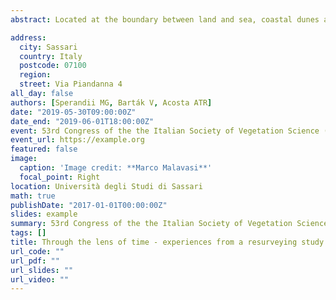 ```yaml
---
abstract: Located at the boundary between land and sea, coastal dunes are dynamic ecotones characterized by constraining environmental conditions, notable habitat heterogeneity and a highly specialized flora. However, in spite of their prominent ecological value and a wide range of socio-economic services provided, coastal dunes are listed among the most threatened ecosystems on earth, appearing worldwide squeezed between massive urbanization and global changes. Monitoring their status through time should be therefore considered as top priority for promoting the conservation and improving the management of these vulnerable ecosystems. By allowing the quantification of community changes and the assessment of main trends, resurveying studies proved to be effective tools to track temporal changes in a variety of natural habitats. We hereby present results from a resurveying study performed on coastal dune ecosystems of Central Italy. A set of 334 georeferenced random plots, originally sampled between 2002 and 2007 and belonging to the first portion of the coastal vegetation zonation (from upper beach communities to coastal stable dune grasslands), was resurveyed during two sampling seasons (2017-2018). To investigate community changes in composition and abundance, beta diversity metrics based on both presence/absence and abundance data were computed for each pair of old vs new plots. Each of these metrics was tested for significant differences among vegetation communities using non-parametric tests. Furthermore, changes in occurrence frequency and cover were analyzed for a set of diagnostic species in each reference community by using McNemar’s tests for paired data and Wilcoxon signed-rank tests. Results suggest how, during the investigated time-span, coastal dune communities of Central Italy experienced considerable changes affecting both species composition and dominance structure. Although all investigated communities were somehow affected, upper beach communities, embryonic and shifting dunes experienced the most important transformations, as also confirmed by the analysis of diagnostic species. Specifically, the loss in both occurrence frequency and cover of Ammophila arenaria subsp. australis appears to be particularly alarming, given the key functional role played by this perennial rhizomatous grass in the dune-building process. Overall, our results suggest that the last 10-15 years brought considerable deterioration in the conditions of coastal dunes, probably induced by the combined action of multiple natural and anthropogenic drivers, and urgently call for specific conservation efforts.

address:
  city: Sassari
  country: Italy
  postcode: 07100
  region:
  street: Via Piandanna 4
all_day: false
authors: [Sperandii MG, Barták V, Acosta ATR]
date: "2019-05-30T09:00:00Z"
date_end: "2019-06-01T18:00:00Z"
event: 53rd Congress of the the Italian Society of Vegetation Science (SISV) “Sustainable habitat management - biodiversity, plant traits, ecosystem services”.
event_url: https://example.org
featured: false
image:
  caption: 'Image credit: **Marco Malavasi**'
  focal_point: Right
location: Università degli Studi di Sassari
math: true
publishDate: "2017-01-01T00:00:00Z"
slides: example
summary: 53rd Congress of the the Italian Society of Vegetation Science (SISV) “Sustainable habitat management - biodiversity, plant traits, ecosystem services”. 30/05-01/06 2019, Sassari, Italy.
tags: []
title: Through the lens of time - experiences from a resurveying study of coastal dune ecosystems in Central Italy
url_code: ""
url_pdf: ""
url_slides: ""
url_video: ""
---
```

